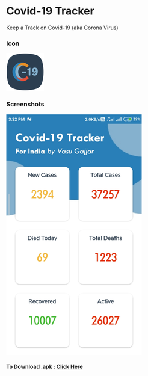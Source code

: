 # Covid-19 Tracker
Keep a Track on Covid-19 (aka Corona Virus)
<h3>Icon</h3>
<img src="/covid tracker.svg" height="100px" width="100px">
<h3>Screenshots</h3>
<img src="/Screenshot_2020-05-02-15-32-53-063_com.vermaxdevs.covid_19tracker.jpg" height="640px" width="360px">
<h4>To Download .apk : <a href="https://drive.google.com/file/d/1mdLL2vKx-olrwrtKok3PZfxZVH4yVy5h/view?usp=sharing">Click Here</a></h4>
